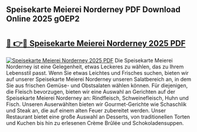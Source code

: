 ## Speisekarte Meierei Norderney PDF Download Online 2025 gOEP2

# <h2><a href="http://gcckef.nevu.top/?p=Speisekarte+Meierei+Norderney">🔗 👉🔴 Speisekarte Meierei Norderney 2025 PDF</a></h2>

[![Speisekarte Meierei Norderney 2025 PDF](https://i.imgur.com/dBaPXMq.png)](http://gcckef.nevu.top/?p=Speisekarte+Meierei+Norderney)
Die Speisekarte Meierei Norderney ist eine Gelegenheit, etwas Leckeres zu wählen, das zu Ihrem Lebensstil passt. Wenn Sie etwas Leichtes und Frisches suchen, bieten wir auf unserer Speisekarte Meierei Norderney unseren Salatbereich an, in dem Sie aus frischen Gemüse- und Obstsalaten wählen können. Für diejenigen, die Fleisch bevorzugen, bieten wir eine Auswahl an Gerichten auf der Speisekarte Meierei Norderney an: Rindfleisch, Schweinefleisch, Huhn und Fisch. Unseren Auserwählten bieten wir Gourmet-Gerichte wie Schaschlik und Steak an, die auf einem alten Feuer zubereitet werden. Unser Restaurant bietet eine große Auswahl an Desserts, von traditionellen Torten und Kuchen bis hin zu erlesenen Crème Brûlée und Schokoladensuppen.
